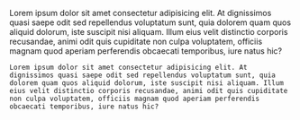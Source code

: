 Lorem ipsum dolor sit amet consectetur adipisicing elit. At dignissimos quasi saepe odit sed repellendus voluptatum sunt, quia
dolorem quam quos aliquid dolorum, iste suscipit nisi aliquam. Illum eius velit distinctio corporis recusandae, animi odit quis cupiditate
non culpa voluptatem, officiis magnam quod aperiam perferendis obcaecati temporibus, iure natus hic?

```
Lorem ipsum dolor sit amet consectetur adipisicing elit. At dignissimos quasi saepe odit sed repellendus voluptatum sunt, quia
dolorem quam quos aliquid dolorum, iste suscipit nisi aliquam. Illum eius velit distinctio corporis recusandae, animi odit quis cupiditate
non culpa voluptatem, officiis magnam quod aperiam perferendis obcaecati temporibus, iure natus hic?
```
